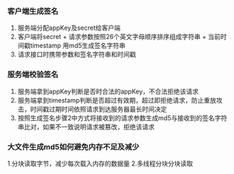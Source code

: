 ### 客户端生成签名
1. 服务端分配appKey及secret给客户端
2. 客户端将secret + 请求参数按照26个英文字母顺序排序组成字符串 + 当前时间戳timestamp 用md5生成签名字符串
3. 请求接口时携带参数和签名字符串和时间戳

### 服务端校验签名
1. 服务端拿到appKey判断是否时合法的appKey，不合法拒绝该请求
2. 服务端拿到timestamp判断是否超过有效期，超过即拒绝请求，防止重放攻击，时间戳过期时间依照请求到达服务器最长时间决定
3. 按照生成签名步骤2中方式将接收到的请求参数生成md5与接收到的签名字符串比对，如果不一致说明请求被篡改，拒绝该请求

### 大文件生成md5如何避免内存不足及减少
1.分块读取字节，减少每次载入内存的数据量
2.多线程分块分块读取
